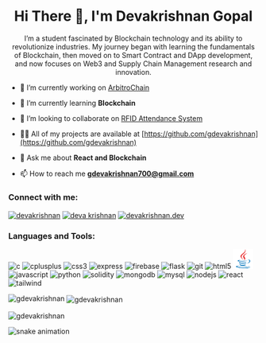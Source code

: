 <h1 align="center">Hi There 👋, I'm Devakrishnan Gopal</h1>
<p align="center">I’m a student fascinated by Blockchain technology and its ability to revolutionize industries. My journey began with learning the fundamentals of Blockchain, then moved on to Smart Contract and DApp development, and now focuses on Web3 and Supply Chain Management research and innovation.</p>

- 🔭 I’m currently working on [ArbitroChain](https://github.com/gdevakrishnan/ArbitroChain)

- 🌱 I’m currently learning **Blockchain**

- 👯 I’m looking to collaborate on [RFID Attendance System](https://www.github.com/gdevakrishnan/rfid-attendance-system)

- 👨‍💻 All of my projects are available at [https://github.com/gdevakrishnan](https://github.com/gdevakrishnan)

- 💬 Ask me about **React and Blockchain**

- 📫 How to reach me **gdevakrishnan700@gmail.com**

<h3 align="left">Connect with me:</h3>
<p align="left">
<a href="https://devakrishnan.vercel.app/" target="_blank"><img align="center" src="https://devakrishnan.vercel.app/assets/gd_logo-BdZPxMyy.png" alt="devakrishnan" height="auto" width="40" /></a>
<a href="https://linkedin.com/in/deva-krishnan-52981a245/" target="_blank"><img align="center" src="https://raw.githubusercontent.com/rahuldkjain/github-profile-readme-generator/master/src/images/icons/Social/linked-in-alt.svg" alt="deva krishnan" height="30" width="40" /></a>
<a href="https://instagram.com/devakrishnan.dev" target="_blank"><img align="center" src="https://raw.githubusercontent.com/rahuldkjain/github-profile-readme-generator/master/src/images/icons/Social/instagram.svg" alt="devakrishnan.dev" height="30" width="40" /></a>
</p>

<h3 align="left">Languages and Tools:</h3>
<p align="left">
  <img src="https://img.icons8.com/color/48/000000/c-programming.png" alt="c" width="40" height="40"/>
  <img src="https://img.icons8.com/color/48/000000/c-plus-plus-logo.png" alt="cplusplus" width="40" height="40"/>
  <img src="https://img.icons8.com/color/48/000000/css3.png" alt="css3" width="40" height="40"/>
  <img src="https://img.icons8.com/color/48/000000/express-js.png" alt="express" width="40" height="40"/>
  <img src="https://img.icons8.com/color/48/000000/firebase.png" alt="firebase" width="40" height="40"/>
  <img src="https://img.icons8.com/color/48/000000/flask.png" alt="flask" width="40" height="40"/>
  <img src="https://img.icons8.com/color/48/000000/git.png" alt="git" width="40" height="40"/>
  <img src="https://img.icons8.com/color/48/000000/html-5.png" alt="html5" width="40" height="40"/>
  <img src="https://raw.githubusercontent.com/devicons/devicon/master/icons/java/java-original.svg" alt="java" width="40" height="40"/>
  <img src="https://img.icons8.com/color/48/000000/javascript.png" alt="javascript" width="40" height="40"/>
  <img src="https://img.icons8.com/color/48/000000/python.png" alt="python" width="40" height="40"/>
  <img src="https://img.icons8.com/color/48/000000/solidity.png" alt="solidity" width="40" height="40"/>
  <img src="https://img.icons8.com/color/48/000000/mongodb.png" alt="mongodb" width="40" height="40"/>
  <img src="https://img.icons8.com/color/48/000000/mysql.png" alt="mysql" width="40" height="40"/>
  <img src="https://img.icons8.com/color/48/000000/nodejs.png" alt="nodejs" width="40" height="40"/>
  <img src="https://img.icons8.com/color/48/000000/react-native.png" alt="react" width="40" height="40"/>
  <img src="https://img.icons8.com/color/48/000000/tailwindcss.png" alt="tailwind" width="40" height="40"/>
</p>

<p><img align="left" src="https://github-readme-stats.vercel.app/api/top-langs?username=gdevakrishnan&show_icons=true&locale=en&layout=compact" alt="gdevakrishnan" /></p>

<p>&nbsp;<img align="center" src="https://github-readme-stats.vercel.app/api?username=gdevakrishnan&show_icons=true&locale=en" alt="gdevakrishnan" /></p>

<p><img align="center" src="https://github-readme-streak-stats.herokuapp.com/?user=gdevakrishnan&" alt="gdevakrishnan" /></p>

<img src="https://raw.githubusercontent.com/maurodesouza/maurodesouza/output/snake.svg" alt="snake animation" />
